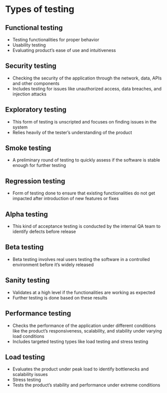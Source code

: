 # Types of testing

## Functional testing	
- Testing functionalities for proper behavior
- Usability testing	
- Evaluating product’s ease of use and intuitiveness

## Security testing	
- Checking the security of the application through the network, data, APIs and other components
- Includes testing for issues like unauthorized access, data breaches, and injection attacks

## Exploratory testing	
- This form of testing is unscripted and focuses on finding issues in the system
- Relies heavily of the tester’s understanding of the product

## Smoke testing	
- A preliminary round of testing to quickly assess if the software is stable enough for further testing

## Regression testing	
- Form of testing done to ensure that existing functionalities do not get impacted after introduction of new features or fixes

## Alpha testing	
- This kind of acceptance testing is conducted by the internal QA team to identify defects before release

## Beta testing	
- Beta testing involves real users testing the software in a controlled environment before it’s widely released

## Sanity testing	
- Validates at a high level if the functionalities are working as expected
- Further testing is done based on these results

## Performance testing	
- Checks the performance of the application under different conditions like the product’s responsiveness, scalability, and stability under varying load conditions
- Includes targeted testing types like load testing and stress testing

## Load testing	
- Evaluates the product under peak load to identify bottlenecks and scalability issues
- Stress testing	
- Tests the product’s stability and performance under extreme conditions
